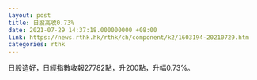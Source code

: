 ```yaml
---
layout: post
title: 日股高收0.73%
date: 2021-07-29 14:37:18.000000000 +08:00
link: https://news.rthk.hk/rthk/ch/component/k2/1603194-20210729.htm
categories: rthk
---
```


日股造好，日經指數收報27782點，升200點，升幅0.73%。
